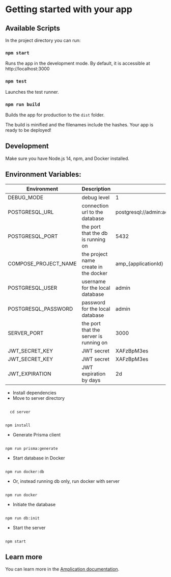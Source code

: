 # Getting started with your app

## Available Scripts

In the project directory you can run:

### `npm start`

Runs the app in the development mode.
By default, it is accessible at http://localhost:3000

### `npm test`

Launches the test runner.

### `npm run build`

Builds the app for production to the `dist` folder.

The build is minified and the filenames include the hashes.
Your app is ready to be deployed!

## Development

Make sure you have Node.js 14, npm, and Docker installed.

## Environment Variables:

| Environment          | Description                            | Value                                                       |
| -------------------- | -------------------------------------- | ----------------------------------------------------------- |
| DEBUG_MODE           | debug level                            | 1                                                           |
| POSTGRESQL_URL       | connection url to the database         | postgresql://admin:admin@localhost:5432/\${SERVICE_DB_NAME} |
| POSTGRESQL_PORT      | the port that the db is running on     | 5432                                                        |
| COMPOSE_PROJECT_NAME | the project name create in the docker  | amp\_{applicationId}                                        |
| POSTGRESQL_USER      | username for the local database        | admin                                                       |
| POSTGRESQL_PASSWORD  | password for the local database        | admin                                                       |
| SERVER_PORT          | the port that the server is running on | 3000                                                        |
| JWT_SECRET_KEY       | JWT secret                             | XAFzBpM3es                                                  |
| JWT_SECRET_KEY       | JWT secret                             | XAFzBpM3es                                                  |
| JWT_EXPIRATION       | JWT expiration by days                 | 2d                                                          |

- Install dependencies
- Move to server directory

```

  cd server

```

```

npm install

```

- Generate Prisma client

```

npm run prisma:generate

```

- Start database in Docker

```

npm run docker:db

```

- Or, instead running db only, run docker with server

```

npm run docker

```

- Initiate the database

```

npm run db:init

```

- Start the server

```

npm start

```

## Learn more

You can learn more in the [Amplication documentation](https://docs.amplication.com/guides/getting-started).

